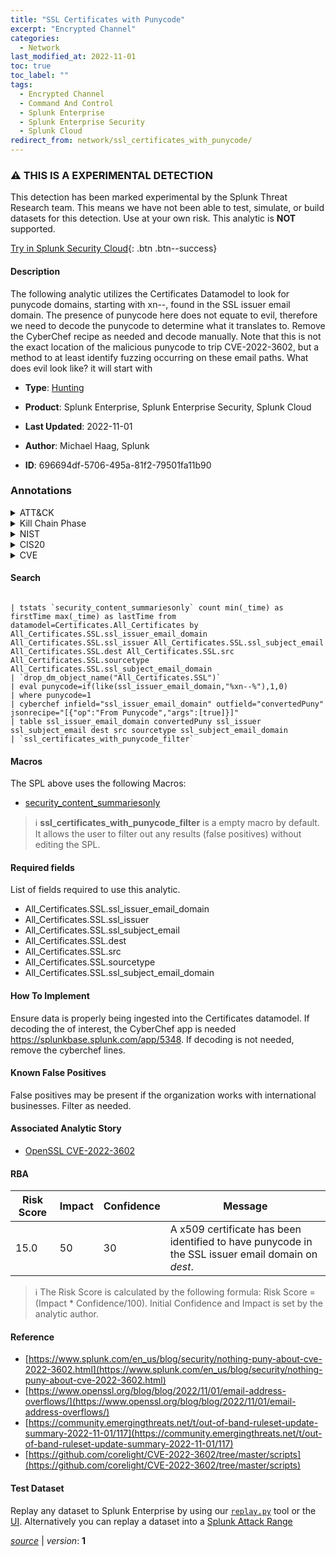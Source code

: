 ```yaml
---
title: "SSL Certificates with Punycode"
excerpt: "Encrypted Channel"
categories:
  - Network
last_modified_at: 2022-11-01
toc: true
toc_label: ""
tags:
  - Encrypted Channel
  - Command And Control
  - Splunk Enterprise
  - Splunk Enterprise Security
  - Splunk Cloud
redirect_from: network/ssl_certificates_with_punycode/
---
```


### :warning: THIS IS A EXPERIMENTAL DETECTION
This detection has been marked experimental by the Splunk Threat Research team. This means we have not been able to test, simulate, or build datasets for this detection. Use at your own risk. This analytic is **NOT** supported.


[Try in Splunk Security Cloud](https://www.splunk.com/en_us/cyber-security.html){: .btn .btn--success}

#### Description

The following analytic utilizes the Certificates Datamodel to look for punycode domains, starting with xn--, found in the SSL issuer email domain. The presence of punycode here does not equate to evil, therefore we need to decode the punycode to determine what it translates to. Remove the CyberChef recipe as needed and decode manually. Note that this is not the exact location of the malicious punycode to trip CVE-2022-3602, but a method to at least identify fuzzing occurring on these email paths. What does evil look like? it will start with

- **Type**: [Hunting](https://github.com/splunk/security_content/wiki/Detection-Analytic-Types)
- **Product**: Splunk Enterprise, Splunk Enterprise Security, Splunk Cloud

- **Last Updated**: 2022-11-01
- **Author**: Michael Haag, Splunk
- **ID**: 696694df-5706-495a-81f2-79501fa11b90

### Annotations
<details>
  <summary>ATT&CK</summary>

<div markdown="1">

#### [ATT&CK](https://attack.mitre.org/)

| ID          | Technique   | Tactic         |
| ----------- | ----------- |--------------- |
| [T1573](https://attack.mitre.org/techniques/T1573/) | Encrypted Channel | Command And Control |

</div>
</details>


<details>
  <summary>Kill Chain Phase</summary>

<div markdown="1">

* Command and Control


</div>
</details>


<details>
  <summary>NIST</summary>

<div markdown="1">

* DE.AE



</div>
</details>

<details>
  <summary>CIS20</summary>

<div markdown="1">

* CIS 13



</div>
</details>

<details>
  <summary>CVE</summary>

<div markdown="1">


</div>
</details>


#### Search

```

| tstats `security_content_summariesonly` count min(_time) as firstTime max(_time) as lastTime from datamodel=Certificates.All_Certificates by All_Certificates.SSL.ssl_issuer_email_domain All_Certificates.SSL.ssl_issuer All_Certificates.SSL.ssl_subject_email All_Certificates.SSL.dest All_Certificates.SSL.src All_Certificates.SSL.sourcetype All_Certificates.SSL.ssl_subject_email_domain 
| `drop_dm_object_name("All_Certificates.SSL")` 
| eval punycode=if(like(ssl_issuer_email_domain,"%xn--%"),1,0) 
| where punycode=1 
| cyberchef infield="ssl_issuer_email_domain" outfield="convertedPuny" jsonrecipe="[{"op":"From Punycode","args":[true]}]" 
| table ssl_issuer_email_domain convertedPuny ssl_issuer ssl_subject_email dest src sourcetype ssl_subject_email_domain 
| `ssl_certificates_with_punycode_filter`
```

#### Macros
The SPL above uses the following Macros:
* [security_content_summariesonly](https://github.com/splunk/security_content/blob/develop/macros/security_content_summariesonly.yml)

> :information_source:
> **ssl_certificates_with_punycode_filter** is a empty macro by default. It allows the user to filter out any results (false positives) without editing the SPL.



#### Required fields
List of fields required to use this analytic.
* All_Certificates.SSL.ssl_issuer_email_domain
* All_Certificates.SSL.ssl_issuer
* All_Certificates.SSL.ssl_subject_email
* All_Certificates.SSL.dest
* All_Certificates.SSL.src
* All_Certificates.SSL.sourcetype
* All_Certificates.SSL.ssl_subject_email_domain



#### How To Implement
Ensure data is properly being ingested into the Certificates datamodel. If decoding the of interest, the CyberChef app is needed https://splunkbase.splunk.com/app/5348. If decoding is not needed, remove the cyberchef lines.
#### Known False Positives
False positives may be present if the organization works with international businesses. Filter as needed.

#### Associated Analytic Story
* [OpenSSL CVE-2022-3602](/stories/openssl_cve-2022-3602)




#### RBA

| Risk Score  | Impact      | Confidence   | Message      |
| ----------- | ----------- |--------------|--------------|
| 15.0 | 50 | 30 | A x509 certificate has been identified to have punycode in the SSL issuer email domain on $dest$. |


> :information_source:
> The Risk Score is calculated by the following formula: Risk Score = (Impact * Confidence/100). Initial Confidence and Impact is set by the analytic author.


#### Reference

* [https://www.splunk.com/en_us/blog/security/nothing-puny-about-cve-2022-3602.html](https://www.splunk.com/en_us/blog/security/nothing-puny-about-cve-2022-3602.html)
* [https://www.openssl.org/blog/blog/2022/11/01/email-address-overflows/](https://www.openssl.org/blog/blog/2022/11/01/email-address-overflows/)
* [https://community.emergingthreats.net/t/out-of-band-ruleset-update-summary-2022-11-01/117](https://community.emergingthreats.net/t/out-of-band-ruleset-update-summary-2022-11-01/117)
* [https://github.com/corelight/CVE-2022-3602/tree/master/scripts](https://github.com/corelight/CVE-2022-3602/tree/master/scripts)



#### Test Dataset
Replay any dataset to Splunk Enterprise by using our [`replay.py`](https://github.com/splunk/attack_data#using-replaypy) tool or the [UI](https://github.com/splunk/attack_data#using-ui).
Alternatively you can replay a dataset into a [Splunk Attack Range](https://github.com/splunk/attack_range#replay-dumps-into-attack-range-splunk-server)




[*source*](https://github.com/splunk/security_content/tree/develop/detections/experimental/network/ssl_certificates_with_punycode.yml) \| *version*: **1**